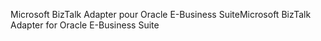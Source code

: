 <span data-ttu-id="fa917-101">Microsoft BizTalk Adapter pour Oracle E-Business Suite</span><span class="sxs-lookup"><span data-stu-id="fa917-101">Microsoft BizTalk Adapter for Oracle E-Business Suite</span></span>